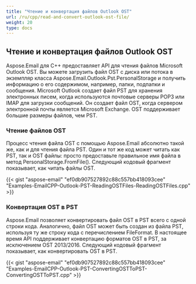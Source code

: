 ```yaml
---
title: "Чтение и конвертация файлов Outlook OST"
url: /ru/cpp/read-and-convert-outlook-ost-file/
weight: 20
type: docs
---
```


## **Чтение и конвертация файлов Outlook OST**
Aspose.Email для C++ предоставляет API для чтения файлов Microsoft Outlook OST. Вы можете загрузить файл OST с диска или потока в экземпляр класса Aspose.Email.Outlook.Pst.PersonalStorage и получить информацию о его содержимом, например, папки, подпапки и сообщения. Microsoft Outlook создает файл PST для хранения электронных писем, когда используются почтовые серверы POP3 или IMAP для загрузки сообщений. Он создает файл OST, когда сервером электронной почты является Microsoft Exchange. OST поддерживает большие размеры файлов, чем PST.

### **Чтение файлов OST**
Процесс чтения файла OST с помощью Aspose.Email абсолютно такой же, как и для чтения файла PST. Один и тот же код может читать как PST, так и OST файлы: просто предоставьте правильное имя файла в метод PersonalStorage.FromFile(). Следующий кодовый фрагмент показывает, как читать файлы OST.



{{< gist "aspose-email" "ef0db907527892c88c557bb418093cee" "Examples-EmailCPP-Outlook-PST-ReadingOSTFiles-ReadingOSTFiles.cpp" >}}

### **Конвертация OST в PST**
Aspose.Email позволяет конвертировать файл OST в PST всего с одной строки кода. Аналогично, файл OST может быть создан из файла PST, используя ту же строку кода с перечислением FileFormat. В настоящее время API поддерживает конвертацию форматов OST в PST, за исключением OST 2013/2016. Следующий кодовый фрагмент показывает, как конвертировать OST в PST.



{{< gist "aspose-email" "ef0db907527892c88c557bb418093cee" "Examples-EmailCPP-Outlook-PST-ConvertingOSTToPST-ConvertingOSTToPST.cpp" >}}